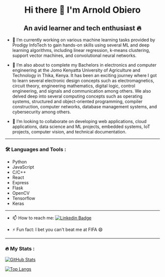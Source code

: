 <h1 align="center"> Hi there 👋 I'm Arnold Obiero </h1>

<h2 align="center"> An avid learner and tech enthusiast 🔥 </h2>

- 🔭 I’m currently working on various machine learning tasks provided by Prodigy InfoTech to gain hands-on skills using several ML and deep learning algorithms, including linear regression, k-means clustering, support vector machines, and convolutional neural networks.

- 🌱 I’m also about to complete my Bachelors in electronics and computer engineering at the Jomo Kenyatta University of Agriculture and Technology in Thika, Kenya. It has been an exciting journey where I got to learn several electronic design concepts such as electromagnetics, circuit theory, engineering mathematics, digital logic, control engineering, and signals and communication among others. We also delved deep into several computing concepts such as operating systems, structured and object-oriented programming, compiler construction, computer networks, database management systems, and cybersecurity among others.

- 👯 I’m looking to collaborate on developing web applications, cloud applications, data science and ML projects, embedded systems, IoT projects, computer vision, and technical documentation.

---

### 🛠️ Languages and Tools :

- Python
- JavaScript
- C/C++
- React
- Express
- Flask
- OpenCV
- Tensorflow
- Keras

---

- 📫 How to reach me: [![Linkedin Badge](https://img.shields.io/badge/-kakbar-blue?style=flat&logo=Linkedin&logoColor=white)](https://www.linkedin.com/in/arnold-odhiambo-obiero/)

- ⚡ Fun fact: I bet you can't beat me at FIFA 😄

---

### 🔥 My Stats :
[![GitHub Stats](https://github-readme-stats.vercel.app/api?username=streakcraze&show_icons=true&theme=radical)](https://github.com/streakcraze/github-readme-stats)

[![Top Langs](https://github-readme-stats.vercel.app/api/top-langs/?username=streakcraze&layout=compact&theme=vision-friendly-dark)](https://github.com/anuraghazra/github-readme-stats)


<!--
**streakcraze/streakcraze** is a ✨ _special_ ✨ repository because its `README.md` (this file) appears on your GitHub profile.

Here are some ideas to get you started:

- 🔭 I’m currently working on ...
- 🌱 I’m currently learning ...
- 👯 I’m looking to collaborate on ...
- 🤔 I’m looking for help with ...
- 💬 Ask me about ...
- 📫 How to reach me: ...
- 😄 Pronouns: ...
- ⚡ Fun fact: ...
-->
